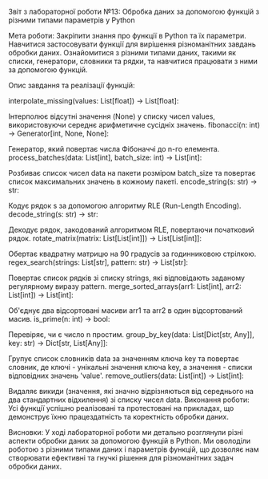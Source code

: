 Звіт з лабораторної роботи №13: Обробка даних за допомогою функцій з різними типами параметрів у Python

Мета роботи:
Закріпити знання про функції в Python та їх параметри.
Навчитися застосовувати функції для вирішення різноманітних завдань обробки даних.
Ознайомитися з різними типами даних, такими як списки, генератори, словники та рядки, та навчитися працювати з ними за допомогою функцій.

Опис завдання та реалізації функцій:

interpolate_missing(values: List[float]) -> List[float]:

Інтерполює відсутні значення (None) у списку чисел values, використовуючи середнє арифметичне сусідніх значень.
fibonacci(n: int) -> Generator[int, None, None]:

Генератор, який повертає числа Фібоначчі до n-го елемента.
process_batches(data: List[int], batch_size: int) -> List[int]:

Розбиває список чисел data на пакети розміром batch_size та повертає список максимальних значень в кожному пакеті.
encode_string(s: str) -> str:

Кодує рядок s за допомогою алгоритму RLE (Run-Length Encoding).
decode_string(s: str) -> str:

Декодує рядок, закодований алгоритмом RLE, повертаючи початковий рядок.
rotate_matrix(matrix: List[List[int]]) -> List[List[int]]:

Обертає квадратну матрицю на 90 градусів за годинниковою стрілкою.
regex_search(strings: List[str], pattern: str) -> List[str]:

Повертає список рядків зі списку strings, які відповідають заданому регулярному виразу pattern.
merge_sorted_arrays(arr1: List[int], arr2: List[int]) -> List[int]:

Об'єднує два відсортовані масиви arr1 та arr2 в один відсортований масив.
is_prime(n: int) -> bool:

Перевіряє, чи є число n простим.
group_by_key(data: List[Dict[str, Any]], key: str) -> Dict[str, List[Any]]:

Групує список словників data за значенням ключа key та повертає словник, де ключі - унікальні значення ключа key, а значення - списки відповідних значень 'value'.
remove_outliers(data: List[int]) -> List[int]:

Видаляє викиди (значення, які значно відрізняються від середнього на два стандартних відхилення) зі списку чисел data.
Виконання роботи:
Усі функції успішно реалізовані та протестовані на прикладах, що демонструє їхню працездатність та коректність обробки даних.

Висновки:
У ході лабораторної роботи ми детально розглянули різні аспекти обробки даних за допомогою функцій в Python. Ми оволоділи роботою з різними типами даних і параметрів функцій, що дозволяє нам створювати ефективні та гнучкі рішення для різноманітних задач обробки даних.
